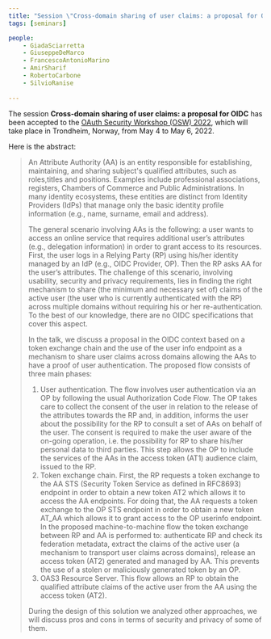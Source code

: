 ```yaml
---
title: "Session \"Cross-domain sharing of user claims: a proposal for OIDC\" at OAuth Security Workshop 2022"
tags: [seminars]

people:
    - GiadaSciarretta
    - GiuseppeDeMarco
    - FrancescoAntonioMarino
    - AmirSharif
    - RobertoCarbone
    - SilvioRanise
     
---
```


The session **Cross-domain sharing of user claims: a proposal for OIDC** has been accepted to the [OAuth Security Workshop (OSW) 2022](https://oauth.secworkshop.events/osw2022), which will take place in Trondheim, Norway, from May 4 to May 6, 2022.

Here is the abstract:

<blockquote>
<p>An Attribute Authority (AA) is an entity responsible for establishing, maintaining, and sharing subject's qualified attributes, such as roles,titles and positions. Examples include professional associations, registers, Chambers of Commerce and Public Administrations. In many identity ecosystems, these entities are distinct from Identity Providers (IdPs) that manage only the basic identity profile information (e.g., name, surname, email and address).</p>

<p>The general scenario involving AAs is the following: a user wants to access an online service that requires additional user’s attributes (e.g., delegation information) in order to grant access to its resources. First, the user logs in a Relying Party (RP) using his/her identity managed by an IdP (e.g., OIDC Provider, OP). Then the RP asks AA for the user’s attributes. The challenge of this scenario, involving usability, security and privacy requirements, lies in finding the right mechanism to share (the minimum and necessary set of) claims of the active user (the user who is currently authenticated with the RP) across multiple domains without requiring his or her re-authentication. To the best of our knowledge, there are no OIDC specifications that cover this aspect.</p>

<p>In the talk, we discuss a proposal in the OIDC context based on a token exchange chain and the use of the user info endpoint as a mechanism to share user claims across domains allowing the AAs to have a proof of user authentication. The proposed flow consists of three main phases:
<ol>
    <li>User authentication. The flow involves user authentication via an OP by following the usual Authorization Code Flow. The OP takes care to collect the consent of the user in relation to the release of the attributes towards the RP and, in addition, informs the user about the possibility for the RP to consult a set of AAs on behalf of the user. The consent is required to make the user aware of the on-going operation, i.e. the possibility for RP to share his/her personal data to third parties. This step allows the OP to include the services of the AAs in the access token (AT1) audience claim, issued to the RP.</li>
    <li>Token exchange chain. First, the RP requests a token exchange to the AA STS (Security Token Service as defined in RFC8693) endpoint in order to obtain a new token AT2 which allows it to access the AA endpoints. For doing that, the AA requests a token exchange to the OP STS endpoint in order to obtain a new token AT_AA which allows it to grant access to the OP userinfo endpoint. In the proposed machine-to-machine flow the token exchange between RP and AA is performed to: authenticate RP and check its federation metadata, extract the claims of the active user (a mechanism to transport user claims across domains), release an access token (AT2) generated and managed by AA. This prevents the use of a stolen or maliciously generated token by an OP.</li>
    <li>OAS3 Resource Server. This flow allows an RP to obtain the qualified attribute claims of the active user from the AA using the access token (AT2).</li>
</ol></p>

<p>During the design of this solution we analyzed other approaches, we will discuss pros and cons in terms of security and privacy of some of them.</p>
</blockquote>